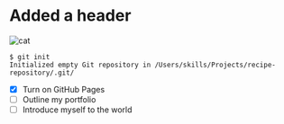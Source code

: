 # Added a header
![cat](https://octodex.github.com/images/yaktocat.png)
```
$ git init
Initialized empty Git repository in /Users/skills/Projects/recipe-repository/.git/
```
- [X] Turn on GitHub Pages
- [ ] Outline my portfolio
- [ ] Introduce myself to the world
